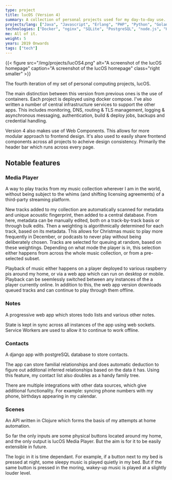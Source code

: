 ```yaml
---
type: project
title: lucOS (Version 4)
summary: A collection of personal projects used for my day-to-day use.
projects/lang: ["Java", "Javascript", "Erlang", "PHP", "Python", "Golang", "Clojure", "Ruby"]
technologies: ["Docker", "nginx", "SQLite", "PostgreSQL", "node.js", "HTML5", "Web Components"]
me: All of it.
weight: 5
years: 2019 Onwards
tags: ["tech"]
---
```


{{< figure src="/img/projects/lucOS4.png" alt="A screenshot of the lucOS homepage" caption="A screenshot of the lucOS homepage" class="right smaller" >}}

The fourth iteration of my set of personal computing projects, lucOS.

The main distinction between this version from previous ones is the use of containers.  Each project is deployed using docker compose.  I've also written a number of central infrastructure services to support the other apps.  This includes monitoring, DNS, routing & TLS management, logging & asynchronous messaging, authentication, build & deploy jobs, backups and credential handling.

Version 4 also makes use of Web Components.  This allows for more modular approach to frontend design.  It's also used to easily share frontend components across all projects to acheive design consistency.  Primarily the header bar which runs across every page.

## Notable features

### Media Player
A way to play tracks from my music collection wherever I am in the world, without being subject to the whims (and shifting licensing agreements) of a third-party streaming platform.

New tracks added to my collection are automatically scanned for metadata and unique acoustic fingerprint, then added to a central database.  From here, metadata can be manually edited, both on a track-by-track basis or through bulk edits.  Then a weighting is algorithmically determined for each track, based on its metadata.  This allows for Christmas music to play more frequently in December, or podcasts to never play without being deliberately chosen.  Tracks are selected for queuing at random, based on these weightings.  Depending on what mode the player is in, this selection either happens from across the whole music collection, or from a pre-selected subset.

Playback of music either happens on a player deployed to various raspberry pis around my home, or via a web app which can run on desktop or mobile.  Playback can be seemlessly switched between any instances of the a player currently online.  In addition to this, the web app version downloads queued tracks and can continue to play through them offline.

### Notes
A progressive web app which stores todo lists and various other notes.

State is kept in sync across all instances of the app using web sockets.  Service Workers are used to allow it to continue to work offline.

### Contacts
A django app with postgreSQL database to store contacts.

The app can store familial relationships and does automatic deduction to figure out additonal inferred relationships based on the data it has.  Using this feature, my contact list also doubles as a handy family tree.

There are multiple integrations with other data sources, which give additional functionality. For example: syncing phone numbers with my phone, birthdays appearing in my calendar.

### Scenes
An API written in Clojure which forms the basis of my attempts at home automation.

So far the only inputs are some physical buttons located around my home, and the only output is lucOS Media Player.  But the aim is for it to be easily extensible in future.

The logic in it is time dependant.  For example, if a button next to my bed is pressed at night, some sleepy music is played quietly in my bed.  But if the same button is pressed in the moring, wakey-up music is played at a slightly louder level.